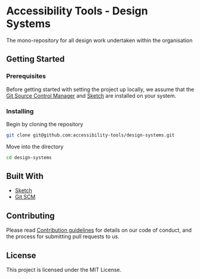 # Accessibility Tools - Design Systems

The mono-repository for all design work undertaken within the organisation

## Getting Started

### Prerequisites

Before getting started with setting the project up locally, we assume that the [Git Source Control Manager](https://git-scm.com/) and [Sketch](https://sketch.com/) are installed on your system.

### Installing

Begin by cloning the repository

```bash
git clone git@github.com:accessibility-tools/design-systems.git
```

Move into the directory

```bash
cd design-systems
```

## Built With

- [Sketch](https://sketch.com/)
- [Git SCM](https://git-scm.com/)

## Contributing

Please read [Contribution guidelines](./contributing.md) for details on our code of conduct, and the process for submitting pull requests to us.

## License

This project is licensed under the MIT License.
